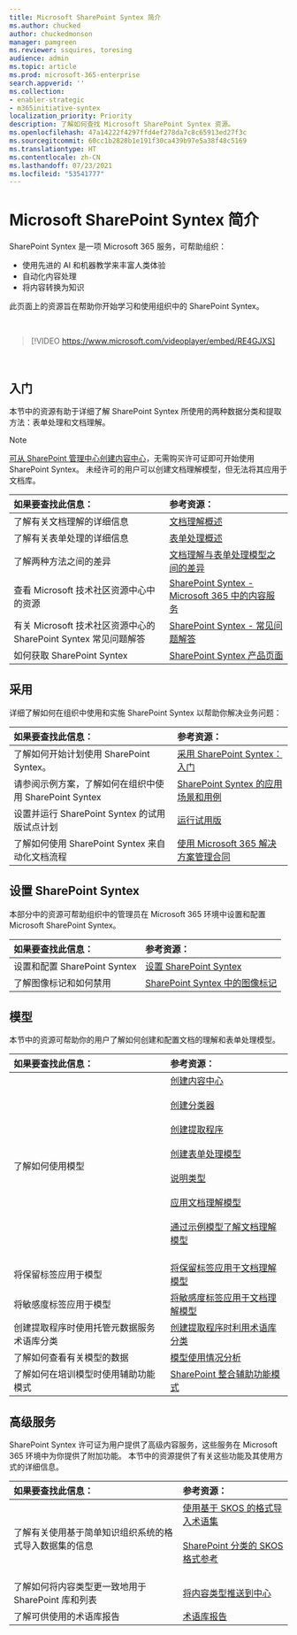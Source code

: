 ```yaml
---
title: Microsoft SharePoint Syntex 简介
ms.author: chucked
author: chuckedmonson
manager: pamgreen
ms.reviewer: ssquires, toresing
audience: admin
ms.topic: article
ms.prod: microsoft-365-enterprise
search.appverid: ''
ms.collection:
- enabler-strategic
- m365initiative-syntex
localization_priority: Priority
description: 了解如何查找 Microsoft SharePoint Syntex 资源。
ms.openlocfilehash: 47a14222f4297ffd4ef278da7c8c65913ed27f3c
ms.sourcegitcommit: 60cc1b2828b1e191f30ca439b97e5a38f48c5169
ms.translationtype: HT
ms.contentlocale: zh-CN
ms.lasthandoff: 07/23/2021
ms.locfileid: "53541777"
---
```

# <a name="introduction-to-microsoft-sharepoint-syntex"></a>Microsoft SharePoint Syntex 简介

SharePoint Syntex 是一项 Microsoft 365 服务，可帮助组织：

- 使用先进的 AI 和机器教学来丰富人类体验
- 自动化内容处理
- 将内容转换为知识

此页面上的资源旨在帮助你开始学习和使用组织中的 SharePoint Syntex。

</br>

> [!VIDEO https://www.microsoft.com/videoplayer/embed/RE4GJXS] 

</br>

## <a name="get-started"></a>入门

本节中的资源有助于详细了解 SharePoint Syntex 所使用的两种数据分类和提取方法：表单处理和文档理解。

> [!NOTE]
> [可从 SharePoint 管理中心创建内容中心](create-a-content-center.md)，无需购买许可证即可开始使用 SharePoint Syntex。 未经许可的用户可以创建文档理解模型，但无法将其应用于文档库。

| 如果要查找此信息： | 参考资源： |
|:-----|:-----|
|了解有关文档理解的详细信息|[文档理解概述](./document-understanding-overview.md)|
|了解有关表单处理的详细信息|[表单处理概述](./form-processing-overview.md)|
|了解两种方法之间的差异|[文档理解与表单处理模型之间的差异](./difference-between-document-understanding-and-form-processing-model.md)|
|查看 Microsoft 技术社区资源中心中的资源|[ SharePoint Syntex - Microsoft 365 中的内容服务](https://techcommunity.microsoft.com/t5/sharepoint-syntex/bg-p/SharePointSyntex)|
|有关 Microsoft 技术社区资源中心的 SharePoint Syntex 常见问题解答 |[SharePoint Syntex - 常见问题解答](https://resources.techcommunity.microsoft.com/sharepoint-syntex/faq/)|
|如何获取 SharePoint Syntex |[SharePoint Syntex 产品页面](https://www.microsoft.com/microsoft-365/enterprise/sharepoint-syntex)|

## <a name="adoption"></a>采用

详细了解如何在组织中使用和实施 SharePoint Syntex 以帮助你解决业务问题： 

| 如果要查找此信息： | 参考资源： |
|:-----|:-----|
|了解如何开始计划使用 SharePoint Syntex。 |[采用 SharePoint Syntex：入门](./adoption-getstarted.md)| 
|请参阅示例方案，了解如何在组织中使用 SharePoint Syntex |[SharePoint Syntex 的应用场景和用例](./adoption-scenarios.md)| 
|设置并运行 SharePoint Syntex 的试用版试点计划 |[运行试用版](./trial-syntex.md)|
|了解如何使用 SharePoint Syntex 来自动化文档流程 |[使用 Microsoft 365 解决方案管理合同](./solution-manage-contracts-in-microsoft-365.md)| 

## <a name="set-up-sharepoint-syntex"></a>设置 SharePoint Syntex

本部分中的资源可帮助组织中的管理员在 Microsoft 365 环境中设置和配置Microsoft SharePoint Syntex。

| 如果要查找此信息： | 参考资源： |
|:-----|:-----|
|设置和配置 SharePoint Syntex|[设置 SharePoint Syntex](./set-up-content-understanding.md)|
|了解图像标记和如何禁用|[SharePoint Syntex 中的图像标记](./image-tagging.md)|

## <a name="models"></a>模型

本节中的资源可帮助你的用户了解如何创建和配置文档的理解和表单处理模型。

| 如果要查找此信息： | 参考资源： |
|:-----|:-----|
|了解如何使用模型|[创建内容中心](./create-a-content-center.md)<br><br>[创建分类器](./create-a-classifier.md)<br><br>[创建提取程序](./create-an-extractor.md)<br><br>[创建表单处理模型](./create-a-form-processing-model.md)<br><br>[说明类型](./explanation-types-overview.md)<br><br>[应用文档理解模型](./apply-a-model.md)<br><br>[通过示例模型了解文档理解模型](./learn-about-document-understanding-models-through-the-sample-model.md)<br><br>|
|将保留标签应用于模型|[将保留标签应用于文档理解模型](./apply-a-retention-label-to-a-model.md)|
|将敏感度标签应用于模型|[将敏感度标签应用于文档理解模型](./apply-a-sensitivity-label-to-a-model.md)|
|创建提取程序时使用托管元数据服务术语库分类|[创建提取程序时利用术语库分类](./leverage-term-store-taxonomy.md)|
|了解如何查看有关模型的数据|[模型使用情况分析](./model-usage-analytics.md)|
|了解如何在培训模型时使用辅助功能模式|[SharePoint 整合辅助功能模式](./accessibility-mode.md)|

## <a name="premium-services"></a>高级服务

SharePoint Syntex 许可证为用户提供了高级内容服务，这些服务在 Microsoft 365 环境中为你提供了附加功能。 本节中的资源提供了有关这些功能及其使用方式的详细信息。

| 如果要查找此信息： | 参考资源： |
|:-----|:-----|
|了解有关使用基于简单知识组织系统的格式导入数据集的信息|[使用基于 SKOS 的格式导入术语集](./import-term-set-skos.md)<br><br>[SharePoint 分类的 SKOS 格式参考](./skos-format-reference.md)<br><br>|
|了解如何将内容类型更一致地用于 SharePoint 库和列表|[将内容类型推送到中心](./push-content-type-to-hub.md)|
|了解可供使用的术语库报告|[术语库报告](./term-store-analytics.md)|

